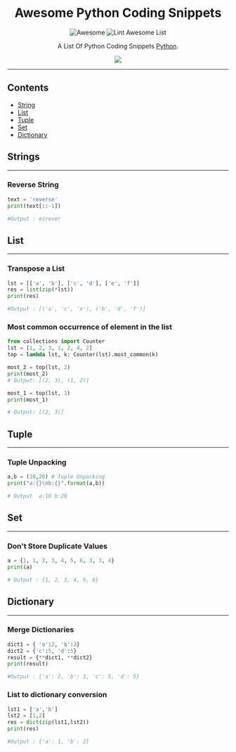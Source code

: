 
<div align="center">

<!--lint ignore no-dead-urls-->
# Awesome Python Coding Snippets 

![Awesome](https://awesome.re/badge.svg) ![Lint Awesome List](https://img.shields.io/badge/Python-Coding-Snippets)


 A List Of Python Coding Snippets  <a href="//python.org">Python</a>. 

<img align='center' src="https://media.giphy.com/media/GoZvZWZA7Kyfm/giphy.gif" >
</div>
<hr/>

## Contents

- [String](#String)
- [List](#List)
- [Tuple](#Tuple)
- [Set](#Set)
- [Dictionary](#Dictionary)


## Strings
<hr/>

### Reverse String
```python
text = 'reverse'
print(text[::-1])

#Output : esrever
```


## List
<hr/>

### Transpose a List
```python
lst = [['a', 'b'], ['c', 'd'], ['e', 'f']]
res = list(zip(*lst))
print(res)

#Output : [('a', 'c', 'e'), ('b', 'd', 'f')]
```

### Most common occurrence of element in the list
```python
from collections import Counter
lst = [1, 2, 3, 1, 2, 4, 2]
top = lambda lst, k: Counter(lst).most_common(k)

most_2 = top(lst, 2)
print(most_2)
# Output: [(2, 3), (1, 2)]

most_1 = top(lst, 1)
print(most_1)

# Output: [(2, 3)]
```
## Tuple
<hr/>

### Tuple Unpacking
```python
a,b = (10,20) # Tuple Unpacking
print("a:{}\nb:{}".format(a,b))

# Output  a:10 b:20
```

## Set
<hr/>

### Don't Store Duplicate Values
```python
a = {1, 1, 2, 3, 4, 5, 6, 3, 3, 4}
print(a)

# Output : {1, 2, 3, 4, 5, 6}
```


## Dictionary
<hr/>

### Merge Dictionaries
```python
dict1 = { 'a':2, 'b':3}
dict2 = {'c':5, 'd':5}
result = {**dict1, **dict2}
print(result)

#Output : {'a': 2, 'b': 3, 'c': 5, 'd': 5}  
```



### List to dictionary conversion
```python
lst1 = ['a','b']
lst2 = [1,2]
res = dict(zip(lst1,lst2))
print(res)

#Output : {'a': 1, 'b': 2}
```
